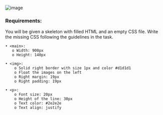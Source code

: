 ![image](https://github.com/nsinorov/SoftUniMainPath/assets/45227327/480e0331-924b-45e6-b5fa-4b1a30cda4d2)

### Requirements:

You will be given a skeleton with filled HTML and an empty CSS file. Write the missing CSS following the guidelines in the task.

    • <main>:
       o Width: 900px
       o Height: 140px
       
    • <img>:
        o Solid right border with size 1px and color #d1d1d1
        o Float the images on the left
        o Right margin: 19px
        o Right padding: 19px
        
    • <p>:
        o Font size: 20px
        o Height of the line: 30px
        o Text color: #2e2e2e
        o Text align: justify
